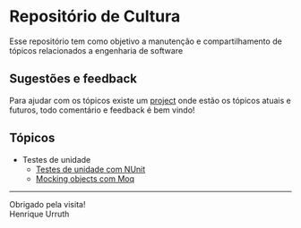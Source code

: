 # Repositório de Cultura
Esse repositório tem como objetivo a manutenção e compartilhamento de tópicos relacionados a engenharia de software

## Sugestões e feedback
Para ajudar com os tópicos existe um [project](https://github.com/henriqueu96/cultura/projects/1) onde estão os tópicos atuais e futuros, todo comentário e feedback é bem vindo!

## Tópicos
- Testes de unidade 
    - [Testes de unidade com NUnit](https://github.com/henriqueu96/cultura/blob/master/Testes%20de%20unidade/Testes%20com%20NUnit.md)
    - [Mocking objects com Moq](https://github.com/henriqueu96/cultura/blob/master/Testes%20de%20unidade/Mocking%20com%20Moq.md)
---  
Obrigado pela visita!  
Henrique Urruth
